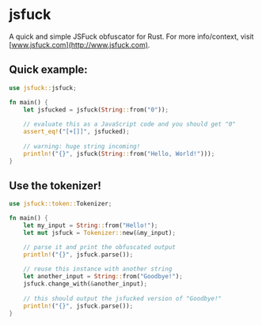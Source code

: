 # jsfuck
A quick and simple JSFuck obfuscator for Rust. For more info/context, visit [www.jsfuck.com](http://www.jsfuck.com).

## Quick example:
```rs
use jsfuck::jsfuck;

fn main() {
    let jsfucked = jsfuck(String::from("0"));
    
    // evaluate this as a JavaScript code and you should get "0"
    assert_eq!("[+[]]", jsfucked);
    
    // warning: huge string incoming!
    println!("{}", jsfuck(String::from("Hello, World!")));
}
```

## Use the tokenizer!
```rs
use jsfuck::token::Tokenizer;

fn main() {
    let my_input = String::from("Hello!");
    let mut jsfuck = Tokenizer::new(&my_input);

    // parse it and print the obfuscated output
    println!("{}", jsfuck.parse());
    
    // reuse this instance with another string
    let another_input = String::from("Goodbye!");
    jsfuck.change_with(&another_input);
    
    // this should output the jsfucked version of "Goodbye!"
    println!("{}", jsfuck.parse());
}
```